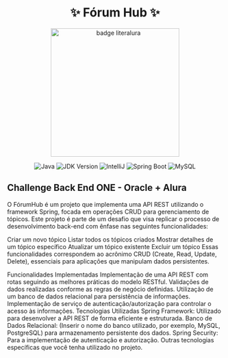<h1 align="center"> ✨ Fórum Hub ✨</h1>
<p align="center">
  <img src="https://github.com/user-attachments/assets/80ea9cc2-0b29-4231-a419-b5fa6d10fe45"
" alt="badge literalura" width="300" />
</p>

<p align="center">
  <img src="https://img.shields.io/badge/Language-Java-brightgreen" alt="Java" />
  <img src="https://img.shields.io/badge/JDK-17-red" alt="JDK Version" />
  <img src="https://img.shields.io/badge/IDE-IntelliJ-purple" alt="IntelliJ"/>
  <img src="https://img.shields.io/badge/Framework-Spring-green" alt="Spring Boot"/>
  <img src="https://img.shields.io/badge/Banco-MySQL-blue" alt="MySQL" />
</p>

<h2>Challenge Back End ONE - Oracle + Alura</h2>
<p>O FórumHub é um projeto que implementa uma API REST utilizando o framework Spring, focada em operações CRUD para gerenciamento de tópicos. Este projeto é parte de um desafio que visa replicar o processo de desenvolvimento back-end com ênfase nas seguintes funcionalidades:

Criar um novo tópico
Listar todos os tópicos criados
Mostrar detalhes de um tópico específico
Atualizar um tópico existente
Excluir um tópico
Essas funcionalidades correspondem ao acrônimo CRUD (Create, Read, Update, Delete), essenciais para aplicações que manipulam dados persistentes.

Funcionalidades Implementadas
Implementação de uma API REST com rotas seguindo as melhores práticas do modelo RESTful.
Validações de dados realizadas conforme as regras de negócio definidas.
Utilização de um banco de dados relacional para persistência de informações.
Implementação de serviço de autenticação/autorização para controlar o acesso às informações.
Tecnologias Utilizadas
Spring Framework: Utilizado para desenvolver a API REST de forma eficiente e estruturada.
Banco de Dados Relacional: (Inserir o nome do banco utilizado, por exemplo, MySQL, PostgreSQL) para armazenamento persistente dos dados.
Spring Security: Para a implementação de autenticação e autorização.
Outras tecnologias específicas que você tenha utilizado no projeto.</p>
